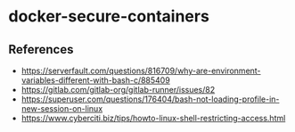 # docker-secure-containers

## References
* https://serverfault.com/questions/816709/why-are-environment-variables-different-with-bash-c/885409
* https://gitlab.com/gitlab-org/gitlab-runner/issues/82
* https://superuser.com/questions/176404/bash-not-loading-profile-in-new-session-on-linux
* https://www.cyberciti.biz/tips/howto-linux-shell-restricting-access.html
